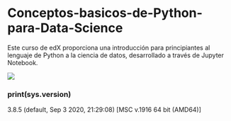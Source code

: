 # Conceptos-basicos-de-Python-para-Data-Science
Este curso de edX proporciona una introducción para principiantes al lenguaje de Python a la ciencia de datos, desarrollado a través de Jupyter Notebook.

![](https://prod-discovery.edx-cdn.org/media/course/image/e8968adc-a2d1-46a9-a478-0d08946efa6a-23d7ee1d612a.small.png)

### print(sys.version)
3.8.5 (default, Sep  3 2020, 21:29:08) [MSC v.1916 64 bit (AMD64)]
